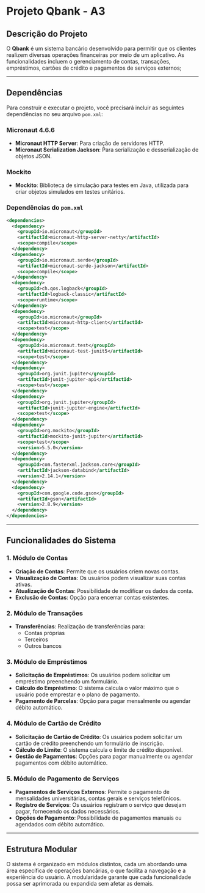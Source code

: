 # Projeto Qbank - A3

## Descrição do Projeto
O **Qbank** é um sistema bancário desenvolvido para permitir que os clientes realizem diversas operações financeiras por meio de um aplicativo. As funcionalidades incluem o gerenciamento de contas, transações, empréstimos, cartões de crédito e pagamentos de serviços externos;

---

## Dependências

Para construir e executar o projeto, você precisará incluir as seguintes dependências no seu arquivo `pom.xml`:

### Micronaut 4.6.6
- **Micronaut HTTP Server**: Para criação de servidores HTTP.
- **Micronaut Serialization Jackson**: Para serialização e desserialização de objetos JSON.

### Mockito
- **Mockito**: Biblioteca de simulação para testes em Java, utilizada para criar objetos simulados em testes unitários.

### Dependências do `pom.xml`
```xml
<dependencies>
  <dependency>
    <groupId>io.micronaut</groupId>
    <artifactId>micronaut-http-server-netty</artifactId>
    <scope>compile</scope>
  </dependency>
  <dependency>
    <groupId>io.micronaut.serde</groupId>
    <artifactId>micronaut-serde-jackson</artifactId>
    <scope>compile</scope>
  </dependency>
  <dependency>
    <groupId>ch.qos.logback</groupId>
    <artifactId>logback-classic</artifactId>
    <scope>runtime</scope>
  </dependency>
  <dependency>
    <groupId>io.micronaut</groupId>
    <artifactId>micronaut-http-client</artifactId>
    <scope>test</scope>
  </dependency>
  <dependency>
    <groupId>io.micronaut.test</groupId>
    <artifactId>micronaut-test-junit5</artifactId>
    <scope>test</scope>
  </dependency>
  <dependency>
    <groupId>org.junit.jupiter</groupId>
    <artifactId>junit-jupiter-api</artifactId>
    <scope>test</scope>
  </dependency>
  <dependency>
    <groupId>org.junit.jupiter</groupId>
    <artifactId>junit-jupiter-engine</artifactId>
    <scope>test</scope>
  </dependency>
  <dependency>
    <groupId>org.mockito</groupId>
    <artifactId>mockito-junit-jupiter</artifactId>
    <scope>test</scope>
    <version>5.5.0</version>
  </dependency>
  <dependency>
    <groupId>com.fasterxml.jackson.core</groupId>
    <artifactId>jackson-databind</artifactId>
    <version>2.14.1</version>
  </dependency>
  <dependency>
    <groupId>com.google.code.gson</groupId>
    <artifactId>gson</artifactId>
    <version>2.8.9</version>
  </dependency>
</dependencies>
```

---

## Funcionalidades do Sistema

### 1. Módulo de Contas
- **Criação de Contas**: Permite que os usuários criem novas contas.
- **Visualização de Contas**: Os usuários podem visualizar suas contas ativas.
- **Atualização de Contas**: Possibilidade de modificar os dados da conta.
- **Exclusão de Contas**: Opção para encerrar contas existentes.

### 2. Módulo de Transações
- **Transferências**: Realização de transferências para:
    - Contas próprias
    - Terceiros
    - Outros bancos

### 3. Módulo de Empréstimos
- **Solicitação de Empréstimos**: Os usuários podem solicitar um empréstimo preenchendo um formulário.
- **Cálculo do Empréstimo**: O sistema calcula o valor máximo que o usuário pode emprestar e o plano de pagamento.
- **Pagamento de Parcelas**: Opção para pagar mensalmente ou agendar débito automático.

### 4. Módulo de Cartão de Crédito
- **Solicitação de Cartão de Crédito**: Os usuários podem solicitar um cartão de crédito preenchendo um formulário de inscrição.
- **Cálculo do Limite**: O sistema calcula o limite de crédito disponível.
- **Gestão de Pagamentos**: Opções para pagar manualmente ou agendar pagamentos com débito automático.

### 5. Módulo de Pagamento de Serviços
- **Pagamentos de Serviços Externos**: Permite o pagamento de mensalidades universitárias, contas gerais e serviços telefônicos.
- **Registro de Serviços**: Os usuários registram o serviço que desejam pagar, fornecendo os dados necessários.
- **Opções de Pagamento**: Possibilidade de pagamentos manuais ou agendados com débito automático.

---

## Estrutura Modular

O sistema é organizado em módulos distintos, cada um abordando uma área específica de operações bancárias, o que facilita a navegação e a experiência do usuário. A modularidade garante que cada funcionalidade possa ser aprimorada ou expandida sem afetar as demais.
